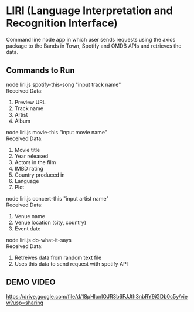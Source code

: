 # LIRI (Language Interpretation and Recognition Interface)

Command line node app in which user sends requests using the axios package to the Bands in Town, Spotify and OMDB APIs and retrieves the data.

## Commands to Run

node liri.js spotify-this-song "input track name" <br />
Received Data: <br />
1. Preview URL
2. Track name
3. Artist
4. Album

node liri.js movie-this "input movie name" <br />
Received Data: <br />
1. Movie title
2. Year released
3. Actors in the film
4. IMBD rating
5. Country produced in
6. Language
7. Plot

node liri.js concert-this "input artist name" <br />
Received Data: <br />
1. Venue name
2. Venue location (city, country)
3. Event date

node liri.js do-what-it-says <br />
Received Data: <br />
1. Retreives data from random text file
2. Uses this data to send request with spotify API

## DEMO VIDEO

https://drive.google.com/file/d/18pHlonIOJR3b6FJJth3nbRY9iGDb0c5y/view?usp=sharing

